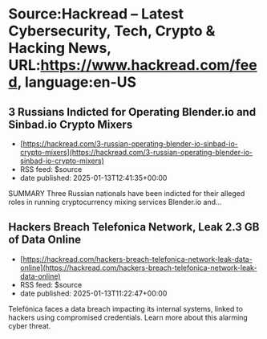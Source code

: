 # Source:Hackread – Latest Cybersecurity, Tech, Crypto & Hacking News, URL:https://www.hackread.com/feed, language:en-US

## 3 Russians Indicted for Operating Blender.io and Sinbad.io Crypto Mixers
 - [https://hackread.com/3-russian-operating-blender-io-sinbad-io-crypto-mixers](https://hackread.com/3-russian-operating-blender-io-sinbad-io-crypto-mixers)
 - RSS feed: $source
 - date published: 2025-01-13T12:41:35+00:00

SUMMARY Three Russian nationals have been indicted for their alleged roles in running cryptocurrency mixing services Blender.io and&#8230;

## Hackers Breach Telefonica Network, Leak 2.3 GB of Data Online
 - [https://hackread.com/hackers-breach-telefonica-network-leak-data-online](https://hackread.com/hackers-breach-telefonica-network-leak-data-online)
 - RSS feed: $source
 - date published: 2025-01-13T11:22:47+00:00

Telefónica faces a data breach impacting its internal systems, linked to hackers using compromised credentials. Learn more about this alarming cyber threat.

